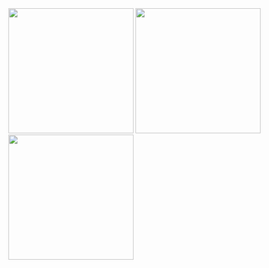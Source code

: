 

<img src="https://github.com/Bhavin1313/Bhavin_clock_flutter_app/assets/99348404/452cf38f-2520-4b1d-8ae0-faa98a87ffd2" width="250px">
<img src="https://github.com/Bhavin1313/Bhavin_clock_flutter_app/assets/99348404/728178a3-241c-4030-8bc3-98ee4d26c36e" width="250px">
<img src="https://github.com/Bhavin1313/Bhavin_clock_flutter_app/assets/99348404/ad1adfbc-9758-4ed9-9413-e1fe25480fe3" width="250px">

